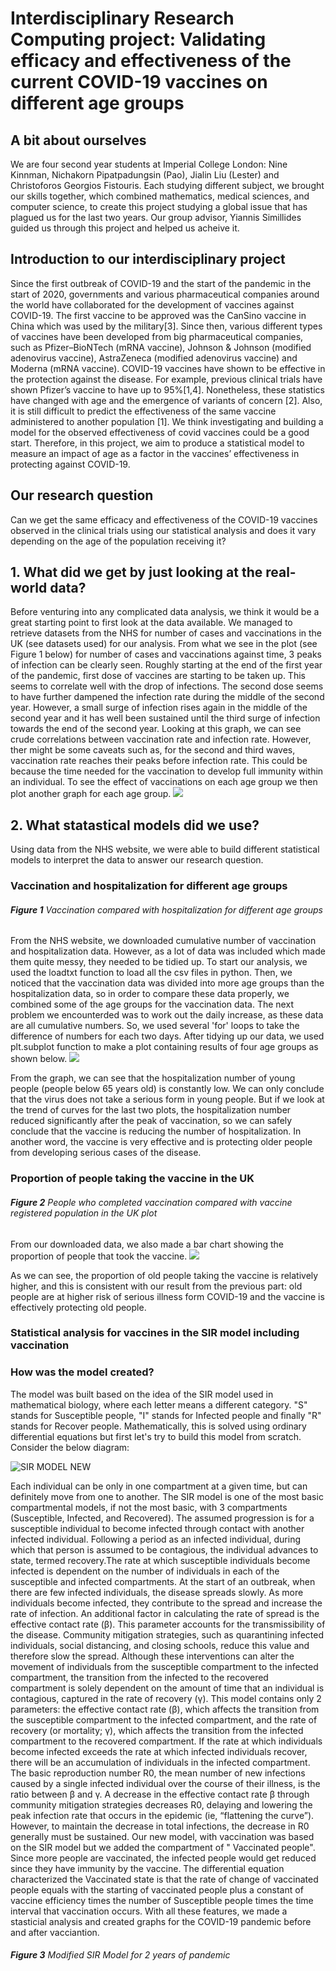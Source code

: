 # Interdisciplinary Research Computing project: Validating efficacy and effectiveness of the current COVID-19 vaccines on different age groups 

## A bit about ourselves 
We are four second year students at Imperial College London: Nine Kinnman, Nichakorn Pipatpadungsin (Pao), Jialin Liu (Lester) and Christoforos Georgios Fistouris. Each studying different subject, we brought our skills together, which combined mathematics, medical sciences, and computer science, to create this project studying a global issue that has plagued us for the last two years. Our group advisor, Yiannis Simillides guided us through this project and helped us acheive it.

## Introduction to our interdisciplinary project 
Since the first outbreak of COVID-19 and the start of the pandemic in the start of 2020, governments and various pharmaceutical companies around the world have collaborated for the development of vaccines against COVID-19. The first vaccine to be approved was the CanSino vaccine in China which was used by the military[3]. Since then, various different types of vaccines have been developed from big pharmaceutical companies, such as Pfizer–BioNTech (mRNA vaccine), Johnson & Johnson (modified adenovirus vaccine), AstraZeneca (modified adenovirus vaccine) and Moderna (mRNA vaccine). COVID-19 vaccines have shown to be effective in the protection against the disease. For example, previous clinical trials have shown Pfizer’s vaccine to have up to 95%[1,4]. Nonetheless, these statistics have changed with age and the emergence of variants of concern [2]. Also, it is still difficult to predict the effectiveness of the same vaccine administered to another population [1]. We think investigating and building a model for the observed effectiveness of covid vaccines could be a good start. Therefore, in this project, we aim to produce a statistical model to measure an impact of age as a factor in the vaccines’ effectiveness in protecting against COVID-19.

## Our research question
Can we get the same efficacy and effectiveness of the COVID-19 vaccines observed in the clinical trials using our statistical analysis and does it vary depending on the age of the population receiving it?

## 1. What did we get by just looking at the real-world data?
Before venturing into any complicated data analysis, we think it would be a great starting point to first look at the data available. We managed to retrieve datasets from the NHS for number of cases and vaccinations in the UK (see datasets used) for our analysis. From what we see in the plot (see Figure 1 below) for number of cases and vaccinations against time, 3 peaks of infection can be clearly seen. Roughly starting at the end of the first year of the pandemic, first dose of vaccines are starting to be taken up. This seems to correlate well with the drop of infections. The second dose seems to have further dampened the infection rate during the middle of the second year. However, a small surge of infection rises again in the middle of the second year and it has well been sustained until the third surge of infection towards the end of the second year. Looking at this graph, we can see crude correlations between vaccination rate and infection rate. However, ther might be some caveats such as, for the second and third waves, vaccination rate reaches their peaks before infection rate. This could be because the time needed for the vaccination to develop full immunity within an individual. To see the effect of vaccinations on each age group we then plot another graph for each age group.
![](figures/initial_analysis.png)

## 2. What statastical models did we use?
Using data from the NHS website, we were able to build different statistical models to interpret the data to answer our research question. 

### Vaccination and hospitalization for different age groups

###### **Figure 1** Vaccination compared with hospitalization for different age groups
From the NHS website, we downloaded cumulative number of vaccination and hospitalization data. However, as a lot of data was included which made them quite messy, they needed to be tidied up. To start our analysis, we used the loadtxt function to load all the csv files in python. Then, we noticed that the vaccination data was divided into more age groups than the hospitalization data, so in order to compare these data properly, we combined some of the age groups for the vaccination data. The next problem we encounterded was to work out the daily increase, as these data are all cumulative numbers. So, we used several 'for' loops to take the difference of numbers for each two days. After tidying up our data, we used plt.subplot function to make a plot containing results of four age groups as shown below.
![](figures/vaccination_and_hospitalization_plot.png)

From the graph, we can see that the hospitalization number of young people (people below 65 years old) is constantly low. We can only conclude that the virus does not take a serious form in young people. But if we look at the trend of curves for the last two plots, the hospitalization number reduced significantly after the peak of vaccination, so we can safely conclude that the vaccine is reducing the number of hospitalization. In another word, the vaccine is very effective and is protecting older people from developing serious cases of the disease. 

### Proportion of people taking the vaccine in the UK

###### **Figure 2** People who completed vaccination compared with vaccine registered population in the UK plot
From our downloaded data, we also made a bar chart showing the proportion of people that took the vaccine. 
![](figures/group_figure1.png)

As we can see, the proportion of old people taking the vaccine is relatively higher, and this is consistent with our result from the previous part: old people are at higher risk of serious illness form COVID-19 and the vaccine is effectively protecting old people.

### Statistical analysis for vaccines in the SIR model including vaccination

### How was the model created? ###
The model was built based on the idea of the SIR model used in mathematical biology, where each letter means a different category. "S" stands for Susceptible people, "I" stands for Infected people and finally "R" stands for Recover people. Mathematically, this is solved using ordinary differential equations but first let's try to build this model from scratch. Consider the below diagram:


![SIR MODEL NEW](https://user-images.githubusercontent.com/97306014/159160066-409048fd-7d6d-47c2-97a6-04bdb117194f.png)


Each individual can be only in one compartment at a given time, but can definitely move from one to another. The SIR model is one of the most basic compartmental models, if not the most basic, with 3 compartments (Susceptible, Infected, and Recovered). The assumed progression is for a susceptible individual to become infected through contact with another infected individual. Following a period as an infected individual, during which that person is assumed to be contagious, the individual advances to state, termed recovery.The rate at which susceptible individuals become infected is dependent on the number of individuals in each of the susceptible and infected compartments. At the start of an outbreak, when there are few infected individuals, the disease spreads slowly. As more individuals become infected, they contribute to the spread and increase the rate of infection. An additional factor in calculating the rate of spread is the effective contact rate (β). This parameter accounts for the transmissibility of the disease. Community mitigation strategies, such as quarantining infected individuals, social distancing, and closing schools, reduce this value and therefore slow the spread. Although these interventions can alter the movement of individuals from the susceptible compartment to the infected compartment, the transition from the infected to the recovered compartment is solely dependent on the amount of time that an individual is contagious, captured in the rate of recovery (γ).
This model contains only 2 parameters: the effective contact rate (β), which affects the transition from the susceptible compartment to the infected compartment, and the rate of recovery (or mortality; γ), which affects the transition from the infected compartment to the recovered compartment.
If the rate at which individuals become infected exceeds the rate at which infected individuals recover, there will be an accumulation of individuals in the infected compartment. The basic reproduction number R0, the mean number of new infections caused by a single infected individual over the course of their illness, is the ratio between β and γ. A decrease in the effective contact rate β through community mitigation strategies decreases R0, delaying and lowering the peak infection rate that occurs in the epidemic (ie, “flattening the curve”). However, to maintain the decrease in total infections, the decrease in R0 generally must be sustained.
Our new model, with vaccination was based on the SIR model but we added the compartment of " Vaccinated people". Since more people are vaccinated, the infected people would get reduced since they have immunity by the vaccine. The differential equation characterized the Vaccinated state is that the rate of change of vaccinated people equals with the starting of vaccinated people plus a constant of vaccine efficiency times the number of Susceptible people times the time interval that vaccination occurs. With all these features, we made a stasticial analysis and created graphs for the COVID-19 pandemic before and after vacciantion.

###### **Figure 3** Modified SIR Model for 2 years of pandemic
